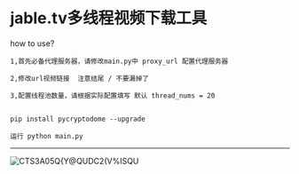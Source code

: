 # jable.tv多线程视频下载工具
how to use?

    1,首先必备代理服务器，请修改main.py中 proxy_url 配置代理服务器

    2,修改url视频链接  注意结尾 / 不要漏掉了

    3,配置线程池数量，请根据实际配置填写 默认 thread_nums = 20
    

    pip install pycryptodome --upgrade
    
    运行 python main.py





-----
![CTS3A05Q{Y@QUDC2(V%ISQU](https://user-images.githubusercontent.com/50804820/228047120-a0a17e67-43d4-441b-a54c-ec9da0f9966b.png)

